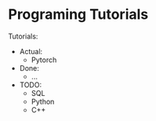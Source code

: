 # Programing Tutorials

Tutorials:


- Actual:
  - Pytorch
- Done:
  - ...
- TODO:
  - SQL
  - Python
  - C++
